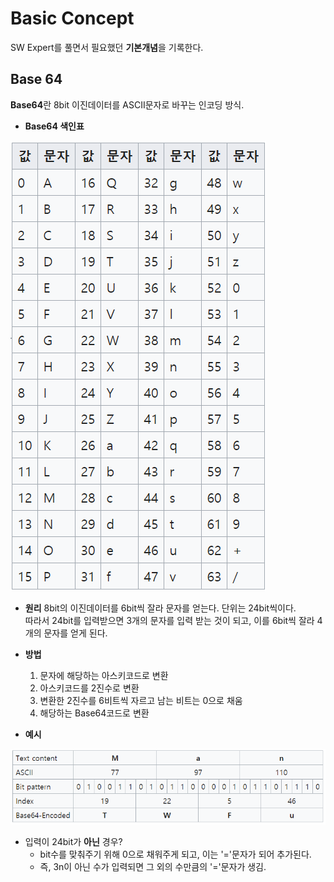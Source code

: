 # Basic Concept

SW Expert를 풀면서 필요했던 **기본개념**을 기록한다.


## Base 64

**Base64**란 8bit 이진데이터를 ASCII문자로 바꾸는 인코딩 방식.


- **Base64 색인표**

![base64](./img/base64.png)

* **원리**
 8bit의 이진데이터를 6bit씩 잘라 문자를 얻는다. 
 단위는 24bit씩이다.  
 따라서 24bit를 입력받으면 3개의 문자를 입력 받는 것이 되고, 이를 6bit씩 잘라 4개의 문자를 얻게 된다.

* **방법**
  1. 문자에 해당하는 아스키코드로 변환
  2. 아스키코드를 2진수로 변환
  3. 변환한 2진수를 6비트씩 자르고 남는 비트는 0으로 채움
  4. 해당하는 Base64코드로 변환

* **예시**

![ex_base64](./img/ex_base64.png)

* 입력이 24bit가 **아닌** 경우?
	-  bit수를 맞춰주기 위해 0으로 채워주게 되고, 이는 '='문자가 되어 추가된다.
	- 즉, 3n이 아닌 수가 입력되면 그 외의 수만큼의 '='문자가 생김.
